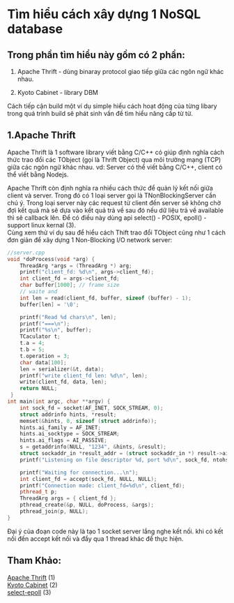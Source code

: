 # Tìm hiểu cách xây dựng 1 NoSQL database

## Trong phần tìm hiểu này gồm có 2 phần:
1.  Apache Thrift - dùng binaray protocol giao tiếp giữa các ngôn ngữ khác nhau.

2.  Kyoto Cabinet - library DBM

Cách tiếp cận build một ví dụ simple hiểu cách hoạt động của từng libary trong quá trình build sẽ phát sinh vấn đề tìm hiểu nâng cấp từ từ.

## 1.Apache Thrift
Apache Thrift là 1 software library viết bằng C/C++ có giúp định nghĩa cách thức trao đổi các TObject (gọi là Thrift Object) qua môi trường mạng (TCP) giữa các ngôn ngữ khác nhau. vd: Server có thể viết bằng C/C++, client có thể viết bằng Nodejs.

Apache Thrift còn định nghĩa ra nhiều cách thức để quản lý kết nối giữa client và server. Trong đó có 1 loại server gọi là TNonBlockingServer cần chú ý. Trong loại server này các request từ client đến server sẽ không chờ đợi kết quả mà sẽ dựa vào kết quả trả về sau đó nếu dữ liệu trả về available thì sẽ callback lên. Để có điều này dùng api select() - POSIX, epoll() - support linux kernal (3). \
Cùng xem thử ví dụ sau để hiểu cách Thift trao đổi TObject cũng như 1 cách đơn giản để xây dựng 1 Non-Blocking I/O network server:

```c++
//server.cpp
void *doProcess(void *arg) {
    ThreadArg *args = (ThreadArg *) arg;
    printf("client_fd: %d\n", args->client_fd);
    int client_fd = args->client_fd;
    char buffer[1000]; // frame size
    // waite and
    int len = read(client_fd, buffer, sizeof (buffer) - 1);
    buffer[len] = '\0';

    printf("Read %d chars\n", len);
    printf("===\n");
    printf("%s\n", buffer);
    TCaculator t;
    t.a = 4;
    t.b = 5;
    t.operation = 3;
    char data[100];
    len = serializer(&t, data);
    printf("write client_fd len: %d\n", len);
    write(client_fd, data, len);
    return NULL;
 }
int main(int argc, char **argv) {
    int sock_fd = socket(AF_INET, SOCK_STREAM, 0);
    struct addrinfo hints, *result;
    memset(&hints, 0, sizeof (struct addrinfo));
    hints.ai_family = AF_INET;
    hints.ai_socktype = SOCK_STREAM;
    hints.ai_flags = AI_PASSIVE;
    s = getaddrinfo(NULL, "1234", &hints, &result);
    struct sockaddr_in *result_addr = (struct sockaddr_in *) result->ai_addr;
    printf("Listening on file descriptor %d, port %d\n", sock_fd, ntohs(result_addr->sin_port));

    printf("Waiting for connection...\n");
    int client_fd = accept(sock_fd, NULL, NULL);
    printf("Connection made: client_fd=%d\n", client_fd);
    pthread_t p;
    ThreadArg args = { client_fd };
    pthread_create(&p, NULL, doProcess, &args);
    pthread_join(p, NULL);
}
```

Đại ý của đoạn code này là tạo 1 socket server lắng nghe kết nối. khi có kết nối đến accept kết nối và đẩy qua 1 thread khác để thực hiện.


## Tham Khảo:
[Apache Thrift](https://thrift.apache.org/)  (1) \
[Kyoto Cabinet](https://fallabs.com/kyotocabinet/spex.html) (2) \
[select-epoll](https://github.com/angrave/SystemProgramming/wiki/Networking,-Part-7:-Nonblocking-I-O,-select(),-and-epoll) (3)